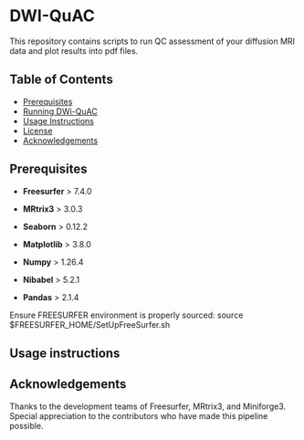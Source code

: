 # DWI-QuAC
This repository contains scripts to run QC assessment of your diffusion MRI data and plot results into pdf files. 

## Table of Contents

- [Prerequisites](#prerequisites)
- [Running DWi-QuAC](#running-the-pre-processing-gui)
- [Usage Instructions](#usage-instructions)
- [License](#license)
- [Acknowledgements](#acknowledgements)

## Prerequisites
- **Freesurfer** > 7.4.0  
- **MRtrix3** > 3.0.3 

- **Seaborn** > 0.12.2
- **Matplotlib** > 3.8.0
- **Numpy** > 1.26.4
- **Nibabel** > 5.2.1
- **Pandas** > 2.1.4

Ensure FREESURFER environment is properly sourced:
source $FREESURFER_HOME/SetUpFreeSurfer.sh

## Usage instructions


## Acknowledgements
Thanks to the development teams of Freesurfer, MRtrix3, and Miniforge3.
Special appreciation to the contributors who have made this pipeline possible.
